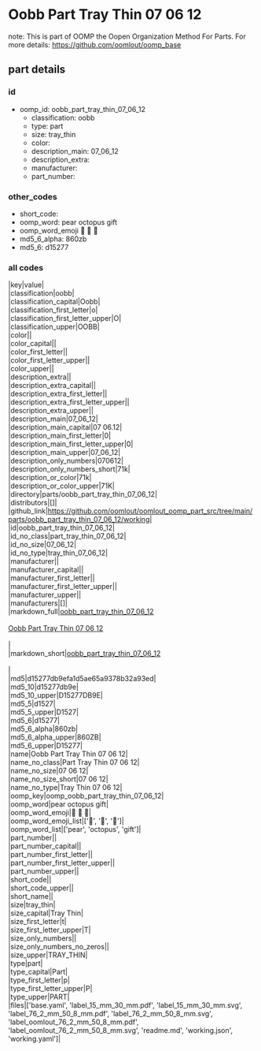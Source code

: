 # Oobb Part Tray Thin 07 06 12  

note: This is part of OOMP the Oopen Organization Method For Parts. For more details: https://github.com/oomlout/oomp_base

##  part details





### id
* oomp_id: oobb_part_tray_thin_07_06_12
  * classification: oobb
  * type: part
  * size: tray_thin
  * color: 
  * description_main: 07_06_12
  * description_extra: 
  * manufacturer: 
  * part_number: 

### other_codes
* short_code: 
* oomp_word: pear octopus gift
* oomp_word_emoji :pear: :octopus: :gift:
* md5_6_alpha: 860zb
* md5_6: d15277

### all codes 
|key|value|  
|classification|oobb|  
|classification_capital|Oobb|  
|classification_first_letter|o|  
|classification_first_letter_upper|O|  
|classification_upper|OOBB|  
|color||  
|color_capital||  
|color_first_letter||  
|color_first_letter_upper||  
|color_upper||  
|description_extra||  
|description_extra_capital||  
|description_extra_first_letter||  
|description_extra_first_letter_upper||  
|description_extra_upper||  
|description_main|07_06_12|  
|description_main_capital|07 06.12|  
|description_main_first_letter|0|  
|description_main_first_letter_upper|0|  
|description_main_upper|07_06_12|  
|description_only_numbers|070612|  
|description_only_numbers_short|71k|  
|description_or_color|71k|  
|description_or_color_upper|71K|  
|directory|parts/oobb_part_tray_thin_07_06_12|  
|distributors|[]|  
|github_link|https://github.com/oomlout/oomlout_oomp_part_src/tree/main/parts/oobb_part_tray_thin_07_06_12/working|  
|id|oobb_part_tray_thin_07_06_12|  
|id_no_class|part_tray_thin_07_06_12|  
|id_no_size|07_06_12|  
|id_no_type|tray_thin_07_06_12|  
|manufacturer||  
|manufacturer_capital||  
|manufacturer_first_letter||  
|manufacturer_first_letter_upper||  
|manufacturer_upper||  
|manufacturers|[]|  
|markdown_full|[oobb_part_tray_thin_07_06_12](https://github.com/oomlout/oomlout_oomp_part_src/tree/main/parts/oobb_part_tray_thin_07_06_12/working)<br>[](https://github.com/oomlout/oomlout_oomp_part_src/tree/main/parts/oobb_part_tray_thin_07_06_12/working)<br>[Oobb Part Tray Thin 07 06 12](https://github.com/oomlout/oomlout_oomp_part_src/tree/main/parts/oobb_part_tray_thin_07_06_12/working)<br><br>|  
|markdown_short|[oobb_part_tray_thin_07_06_12](https://github.com/oomlout/oomlout_oomp_part_src/tree/main/parts/oobb_part_tray_thin_07_06_12/working)<br><br>|  
|md5|d15277db9efa1d5ae65a9378b32a93ed|  
|md5_10|d15277db9e|  
|md5_10_upper|D15277DB9E|  
|md5_5|d1527|  
|md5_5_upper|D1527|  
|md5_6|d15277|  
|md5_6_alpha|860zb|  
|md5_6_alpha_upper|860ZB|  
|md5_6_upper|D15277|  
|name|Oobb Part Tray Thin 07 06 12|  
|name_no_class|Part Tray Thin 07 06 12|  
|name_no_size|07 06 12|  
|name_no_size_short|07 06 12|  
|name_no_type|Tray Thin 07 06 12|  
|oomp_key|oomp_oobb_part_tray_thin_07_06_12|  
|oomp_word|pear octopus gift|  
|oomp_word_emoji|:pear: :octopus: :gift:|  
|oomp_word_emoji_list|[':pear:', ':octopus:', ':gift:']|  
|oomp_word_list|['pear', 'octopus', 'gift']|  
|part_number||  
|part_number_capital||  
|part_number_first_letter||  
|part_number_first_letter_upper||  
|part_number_upper||  
|short_code||  
|short_code_upper||  
|short_name||  
|size|tray_thin|  
|size_capital|Tray Thin|  
|size_first_letter|t|  
|size_first_letter_upper|T|  
|size_only_numbers||  
|size_only_numbers_no_zeros||  
|size_upper|TRAY_THIN|  
|type|part|  
|type_capital|Part|  
|type_first_letter|p|  
|type_first_letter_upper|P|  
|type_upper|PART|  
|files|['base.yaml', 'label_15_mm_30_mm.pdf', 'label_15_mm_30_mm.svg', 'label_76_2_mm_50_8_mm.pdf', 'label_76_2_mm_50_8_mm.svg', 'label_oomlout_76_2_mm_50_8_mm.pdf', 'label_oomlout_76_2_mm_50_8_mm.svg', 'readme.md', 'working.json', 'working.yaml']|  
